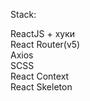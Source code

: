 Stack:

ReactJS + хуки <br>
React Router(v5) <br>
Axios <br>
SCSS <br>
React Context <br>
React Skeleton <br>